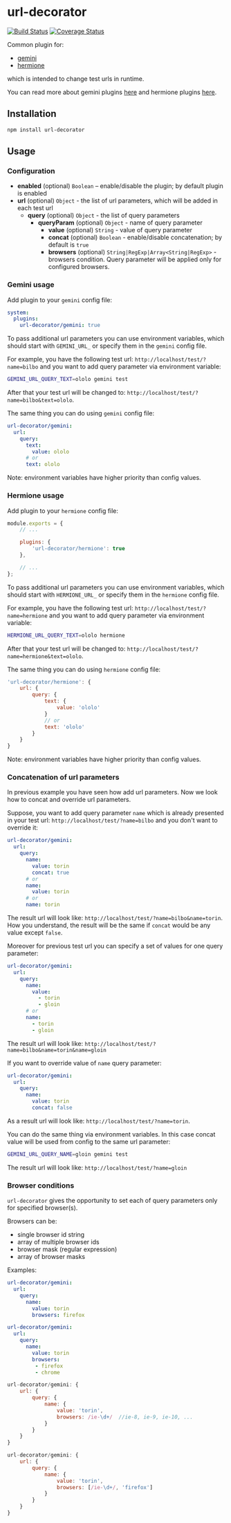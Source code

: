 # url-decorator

[![Build Status](https://travis-ci.org/gemini-testing/url-decorator.svg?branch=master)](https://travis-ci.org/gemini-testing/url-decorator)
[![Coverage Status](https://img.shields.io/coveralls/gemini-testing/url-decorator.svg?style=flat)](https://coveralls.io/r/gemini-testing/url-decorator?branch=master)

Common plugin for:

* [gemini](https://github.com/gemini-testing/gemini)
* [hermione](https://github.com/gemini-testing/hermione) 

which is intended to change test urls in runtime. 

You can read more about gemini plugins [here](https://github.com/gemini-testing/gemini/blob/master/doc/plugins.md)
and hermione plugins [here](https://github.com/gemini-testing/hermione#plugins).

## Installation

```bash
npm install url-decorator
```

## Usage

### Configuration

* **enabled** (optional) `Boolean` – enable/disable the plugin; by default plugin is enabled
* **url** (optional) `Object` - the list of url parameters, which will be added in each test url
    * **query** (optional) `Object` - the list of query parameters
        * **queryParam** (optional) `Object` - name of query parameter
            * **value** (optional) `String` - value of query parameter
            * **concat** (optional) `Boolean` - enable/disable concatenation; by default is `true`
            * **browsers** (optional) `String|RegExp|Array<String|RegExp>` - browsers condition. Query parameter
will be applied only for configured browsers.

### Gemini usage

Add plugin to your `gemini` config file:

```yaml
system:
  plugins:
    url-decorator/gemini: true
```

To pass additional url parameters you can use environment variables, which should start with `GEMINI_URL_` or specify them in the `gemini` config file.

For example, you have the following test url: `http://localhost/test/?name=bilbo` and you want to add query parameter via environment variable:

```bash
GEMINI_URL_QUERY_TEXT=ololo gemini test
```

After that your test url will be changed to: `http://localhost/test/?name=bilbo&text=ololo`.

The same thing you can do using `gemini` config file:

```yaml
url-decorator/gemini:
  url:
    query:
      text:
        value: ololo
      # or
      text: ololo
```

Note: environment variables have higher priority than config values.

### Hermione usage

Add plugin to your `hermione` config file:

```js
module.exports = {
    // ...

    plugins: {
        'url-decorator/hermione': true
    },

    // ...
};
```

To pass additional url parameters you can use environment variables, which should start with `HERMIONE_URL_` or specify them in the `hermione` config file.

For example, you have the following test url: `http://localhost/test/?name=hermione` and you want to add query parameter via environment variable:

```bash
HERMIONE_URL_QUERY_TEXT=ololo hermione
```

After that your test url will be changed to: `http://localhost/test/?name=hermione&text=ololo`.

The same thing you can do using `hermione` config file:

```js
'url-decorator/hermione': {
    url: {
        query: {
            text: {
                value: 'ololo'
            }
            // or
            text: 'ololo'
        }
    }
}
```

Note: environment variables have higher priority than config values.

### Concatenation of url parameters

In previous example you have seen how add url parameters. Now we look how to concat and override url parameters.

Suppose, you want to add query parameter `name` which is already presented in your test url: `http://localhost/test/?name=bilbo` and you don't want to override it:

```yaml
url-decorator/gemini:
  url:
    query:
      name:
        value: torin
        concat: true
      # or
      name:
        value: torin
      # or
      name: torin

```

The result url will look like: `http://localhost/test/?name=bilbo&name=torin`. How you understand, the result will be the same if `concat` would be any value except `false`.

Moreover for previous test url you can specify a set of values for one query parameter:

```yaml
url-decorator/gemini:
  url:
    query:
      name:
        value:
          - torin
          - gloin
      # or
      name:
        - torin
        - gloin
```

The result url will look like: `http://localhost/test/?name=bilbo&name=torin&name=gloin`

If you want to override value of `name` query parameter:

```yaml
url-decorator/gemini:
  url:
    query:
      name:
        value: torin
        concat: false
```

As a result url will look like: `http://localhost/test/?name=torin`.

You can do the same thing via environment variables. In this case concat value will be used from config to the same url parameter:

```bash
GEMINI_URL_QUERY_NAME=gloin gemini test
```

The result url will look like: `http://localhost/test/?name=gloin`

### Browser conditions

`url-decorator` gives the opportunity to set each of query parameters only for
specified browser(s).

Browsers can be:

* single browser id string
* array of multiple browser ids
* browser mask (regular expression)
* array of browser masks

Examples:

```yaml
url-decorator/gemini:
  url:
    query:
      name:
        value: torin
        browsers: firefox
```

```yaml
url-decorator/gemini:
  url:
    query:
      name:
        value: torin
        browsers:
         - firefox
         - chrome
```

```js
url-decorator/gemini: {
    url: {
        query: {
            name: {
                value: 'torin',
                browsers: /ie-\d+/  //ie-8, ie-9, ie-10, ...
            }
        }
    }
}
```

```js
url-decorator/gemini: {
    url: {
        query: {
            name: {
                value: 'torin',
                browsers: [/ie-\d+/, 'firefox']
            }
        }
    }
}
```

